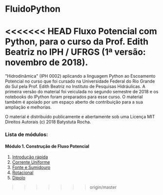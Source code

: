 # FluidoPython
<<<<<<< HEAD
Fluxo Potencial com Python, para o curso da Prof. Edith Beatriz no IPH / UFRGS (1ª versão: novembro de 2018).
=======

"Hidrodinâmica" (IPH 0002) aplicando a linguagem Python ao Escoamento Potencial no curso que foi cursado na
Universidade Federal do Rio Grande do Sul pela Prof. Edith Beatriz no Instituto de Pesquisas Hidráulicas.
A primeira versão do material foi veiculada no segundo semestre de 2018 e os notebooks do IPython foram preparados para esse curso.
O material também é apoiado por um espaço aberto de contribuição para a sua ampliação e melhorias.

O material é distribuído publicamente e abertamente sob uma Licença MIT Direitos Autorais (c) 2018 Batystuta Rocha.

### Lista de módulos:

#### Módulo 1. Construção de Fluxo Potencial

1. [Introdução rápida]()
2. [Corrente Uniforme]()
3. [Fonte e Sumidouro]()
4. [Rotacional]()
5. [Dipolo]()
>>>>>>> origin/master
